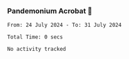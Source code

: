 ### Pandemonium Acrobat 🤸

<!--START_SECTION:waka-->

```all_time
From: 24 July 2024 - To: 31 July 2024

Total Time: 0 secs

No activity tracked
```

<!--END_SECTION:waka-->
